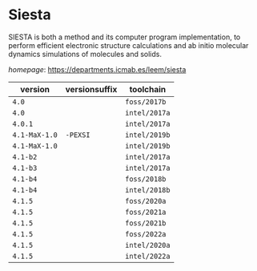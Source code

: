 # Siesta

SIESTA is both a method and its computer program implementation, to perform efficient electronic  structure calculations and ab initio molecular dynamics simulations of molecules and solids.

*homepage*: <https://departments.icmab.es/leem/siesta>

version | versionsuffix | toolchain
--------|---------------|----------
``4.0`` |  | ``foss/2017b``
``4.0`` |  | ``intel/2017a``
``4.0.1`` |  | ``intel/2017a``
``4.1-MaX-1.0`` | ``-PEXSI`` | ``intel/2019b``
``4.1-MaX-1.0`` |  | ``intel/2019b``
``4.1-b2`` |  | ``intel/2017a``
``4.1-b3`` |  | ``intel/2017a``
``4.1-b4`` |  | ``foss/2018b``
``4.1-b4`` |  | ``intel/2018b``
``4.1.5`` |  | ``foss/2020a``
``4.1.5`` |  | ``foss/2021a``
``4.1.5`` |  | ``foss/2021b``
``4.1.5`` |  | ``foss/2022a``
``4.1.5`` |  | ``intel/2020a``
``4.1.5`` |  | ``intel/2022a``
